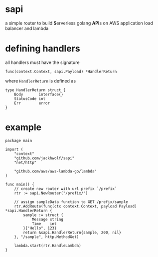 # sapi
a simple router to build **S**erverless golang **API**s on AWS application load balancer and lambda

# defining handlers
all handlers must have the signature 
```
func(context.Context, sapi.Payload) *HandlerReturn
```
where `HandlerReturn` is defined as 
```
type HandlerReturn struct {
	Body       interface{}
	StatusCode int
	Err        error
}
```

# example
```
package main

import (
	"context"
	"github.com/jackhwolf/sapi"
	"net/http"

	"github.com/aws/aws-lambda-go/lambda"
)

func main() {
	// create new router with url prefix `/prefix`
	rtr := sapi.NewRouter("/prefix/")

	// assign sampleData function to GET /prefix/sample
	rtr.AddRoute(func(ctx context.Context, payload Payload) *sapi.HandlerReturn {
		sample := struct {
			Message string
			Time    int
		}{"Hello", 123}
		return &sapi.HandlerReturn{sample, 200, nil}
	}, "/sample", http.MethodGet)

	lambda.start(rtr.HandleLambda)
}

```